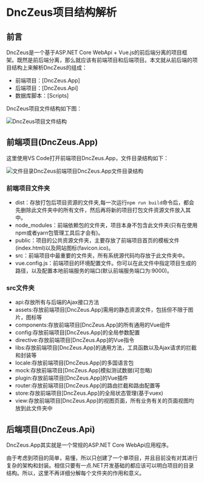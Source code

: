 # DncZeus项目结构解析

## 前言

DncZeus是一个基于ASP.NET Core WebApi + Vue.js的前后端分离的项目框架。既然是前后端分离，那么就应该有前端项目和后端项目。本文就从前后端的项目结构上来解析DncZeus的组成：

* 前端项目：[DncZeus.App]
* 后端项目：[DncZeus.Api]
* 数据库脚本：[Scripts]

DncZeus项目文件结构如下图：

![DncZeus项目文件结构][1]

## 前端项目(DncZeus.App)

这里使用VS Code打开前端项目DncZeus.App，文件目录结构如下：

![文件目录DncZeus前端项目DncZeus.App文件目录结构][2]

### 前端项目文件夹

* dist：存放打包后项目资源的文件夹,每一次运行`npm run build`命令后，都会先删除此文件夹中的所有文件，然后再将新的项目打包文件资源文件放入其中。
* node_modules：前端依赖包的文件夹，项目本身不包含此文件夹(只有在使用npm或者yarn包管理工具后才会有)。
* public：项目的公共资源文件夹，主要存放了前端项目首页的模板文件(index.html)以及网站图标(favicon.ico)。
* src：前端项目中最重要的文件夹，所有系统源代码均存放于此文件夹中。
* vue.config.js：前端项目的环境配置文件。你可以在此文件中指定项目生成的路径，以及配置本地前端服务的端口(默认前端服务端口为:9000)。

### src文件夹

* api:存放所有与后端的Ajax接口方法
* assets:存放前端项目[DncZeus.App]需用的静态资源文件，包括但不限于图片，图标等
* components:存放前端项目[DncZeus.App]的所有通用的Vue组件
* config:存放前端项目[DncZeus.App]的全局参数配置
* directive:存放前端项目[DncZeus.App]的Vue指令
* libs:存放前端项目[DncZeus.App]的通用方法，工具函数以及Ajax请求的拦截和封装等
* locale:存放前端项目[DncZeus.App]的多国语言包
* mock:存放前端项目[DncZeus.App]模拟测试数据(可忽略)
* plugin:存放前端项目[DncZeus.App]的Vue插件
* router:存放前端项目[DncZeus.App]的路由拦截和路由配置等
* store:存放前端项目[DncZeus.App]的全局状态管理(基于vuex)
* view:存放前端项目[DncZeus.App]的视图页面，所有业务有关的页面视图均放到此文件夹中

## 后端项目(DncZeus.Api)

DncZeus.App其实就是一个常规的ASP.NET Core WebApi应用程序。

由于考虑到项目的简单，易懂，所以只创建了一个单项目，并且目前没有对其进行复杂的架构和封装。相信只要有一点.NET开发基础的都应该可以明白项目的目录结构。所以，这里不再详细分解每个文件夹的作用和意义。

[1]: https://statics.codedefault.com/img/dnczeus/docs/dnczeus-document-004-solution-structure.png
[2]: https://statics.codedefault.com/img/dnczeus/docs/dnczeus-document-005-frontent-folder-structure-001.png